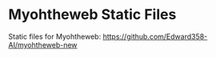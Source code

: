 # Myohtheweb Static Files

Static files for Myohtheweb: https://github.com/Edward358-AI/myohtheweb-new
